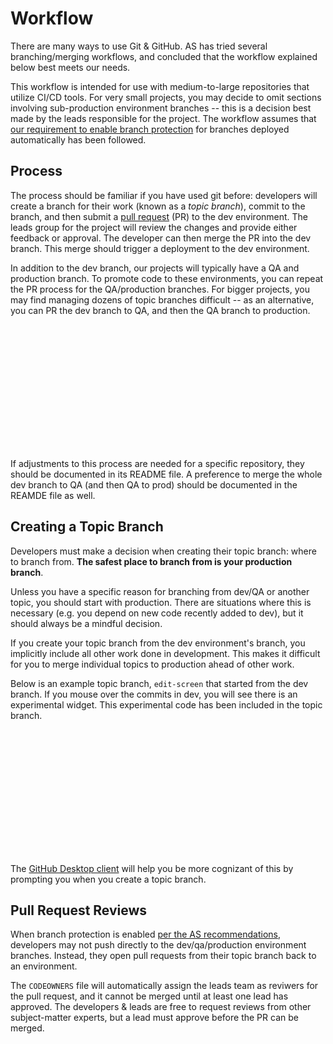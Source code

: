 # Workflow
There are many ways to use Git & GitHub. AS has tried several branching/merging workflows, and concluded that the workflow explained below best meets our needs. 

This workflow is intended for use with medium-to-large repositories that utilize CI/CD tools. For very small projects, you may decide to omit sections involving sub-production environment branches -- this is a decision best made by the leads responsible for the project. The workflow assumes that [our requirement to enable branch protection](./settings-permissions.md#branch-protection) for branches deployed automatically has been followed.

## Process
The process should be familiar if you have used git before: developers will create a branch for their work (known as a *topic branch*), commit to the branch, and then submit a [pull request](https://help.github.com/en/github/collaborating-with-issues-and-pull-requests/about-pull-requests) (PR) to the dev environment. The leads group for the project will review the changes and provide either feedback or approval. The developer can then merge the PR into the dev branch. This merge should trigger a deployment to the dev environment.

In addition to the dev branch, our projects will typically have a QA and production branch. To promote code to these environments, you can repeat the PR process for the QA/production branches. For bigger projects, you may find managing dozens of topic branches difficult -- as an alternative, you can PR the dev branch to QA, and then the QA branch to production.

<!-- See .vuepress/public/gh-workflow.html to make changes. -->
<iframe :src="$withBase('/gh-workflow.html')" onload='javascript:(function(o){o.style.height=o.contentWindow.document.body.scrollHeight+"px";}(this));' style="height:200px;width:100%;border:none;overflow:hidden;"></iframe> 

If adjustments to this process are needed for a specific repository, they should be documented in its README file. A preference to merge the whole dev branch to QA (and then QA to prod) should be documented in the REAMDE file as well.

## Creating a Topic Branch
Developers must make a decision when creating their topic branch: where to branch from. **The safest place to branch from is your production branch**. 

Unless you have a specific reason for branching from dev/QA or another topic, you should start with production. There are situations where this is necessary (e.g. you depend on new code recently added to dev), but it should always be a mindful decision.

If you create your topic branch from the dev environment's branch, you implicitly include all other work done in development. This makes it difficult for you to merge individual topics to production ahead of other work.

Below is an example topic branch, `edit-screen` that started from the dev branch. If you mouse over the commits in dev, you will see there is an experimental widget. This experimental code has been included in the topic branch.

<!-- See .vuepress/public to make changes. -->
<iframe :src="$withBase('/git-branching-from-dev-problem.html')" onload='javascript:(function(o){o.style.height=o.contentWindow.document.body.scrollHeight+"px";}(this));' style="height:200px;width:100%;border:none;overflow:hidden;"></iframe>

The [GitHub Desktop client](https://desktop.github.com/) will help you be more cognizant of this by prompting you when you create a topic branch.

## Pull Request Reviews
When branch protection is enabled [per the AS recommendations](./settings-permissions.md#branch-protection), developers may not push directly to the dev/qa/production environment branches. Instead, they open pull requests from their topic branch back to an environment.

The `CODEOWNERS` file will automatically assign the leads team as reviwers for the pull request, and it cannot be merged until at least one lead has approved. The developers & leads are free to request reviews from other subject-matter experts, but a lead must approve before the PR can be merged.